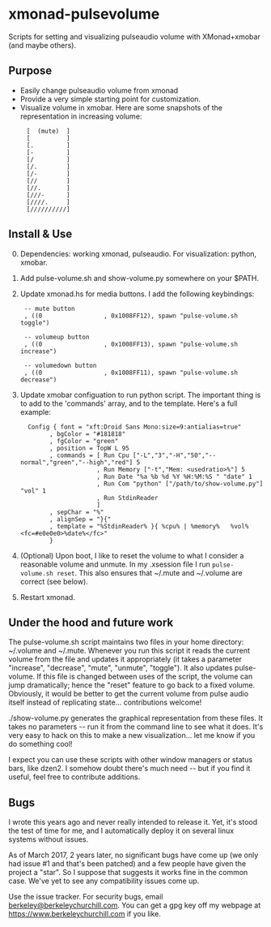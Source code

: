 # xmonad-pulsevolume
Scripts for setting and visualizing pulseaudio volume with XMonad+xmobar (and maybe others).

## Purpose

 * Easily change pulseaudio volume from xmonad
 * Provide a very simple starting point for customization.
 * Visualize volume in xmobar.  Here are some snapshots of the representation in increasing volume:

```
     [  (mute)  ]
     [          ]
     [.         ]
     [-         ]
     [/         ]
     [/.        ]
     [/-        ]
     [//        ]
     [//.       ]
     [///-      ]
     [////.     ]
     [//////////]
```

## Install & Use

0. Dependencies: working xmonad, pulseaudio.  For visualization: python, xmobar.
1. Add pulse-volume.sh and show-volume.py somewhere on your $PATH.
2. Update xmonad.hs for media buttons.  I add the following keybindings:
   ```
    -- mute button
    , ((0                 , 0x1008FF12), spawn "pulse-volume.sh toggle")

    -- volumeup button
    , ((0                 , 0x1008FF13), spawn "pulse-volume.sh increase")

    -- volumedown button
    , ((0                 , 0x1008FF11), spawn "pulse-volume.sh decrease")
   ```
3. Update xmobar configuation to run python script.  The important thing is to add to the 'commands' array, and to the template.  Here's a full example:
   ```
     Config { font = "xft:Droid Sans Mono:size=9:antialias=true"
           , bgColor = "#181818"
           , fgColor = "green"
           , position = TopW L 95
           , commands = [ Run Cpu ["-L","3","-H","50","--normal","green","--high","red"] 5
                        , Run Memory ["-t","Mem: <usedratio>%"] 5
                        , Run Date "%a %b %d %Y %H:%M:%S " "date" 1
                        , Run Com "python" ["/path/to/show-volume.py"] "vol" 1
                        , Run StdinReader
                        ]
           , sepChar = "%"
           , alignSep = "}{"
           , template = "%StdinReader% }{ %cpu% | %memory%   %vol%  <fc=#e0e0e0>%date%</fc>"
           }
   ```
   
4. (Optional) Upon boot, I like to reset the volume to what I consider a reasonable volume and unmute.  In my .xsession file I run `pulse-volume.sh reset`.  This also ensures that ~/.mute and ~/.volume are correct (see below).
5. Restart xmonad.

## Under the hood and future work

The pulse-volume.sh script maintains two files in your home directory: ~/.volume and ~/.mute.  Whenever you run this script it reads the current volume from the file and updates it appropriately (it takes a parameter "increase", "decrease", "mute", "unmute", "toggle").  It also updates pulse-volume.  If this file is changed between uses of the script, the volume can jump dramatically; hence the "reset" feature to go back to a fixed volume.  Obviously, it would be better to get the current volume from pulse audio itself instead of replicating state... contributions welcome!

./show-volume.py generates the graphical representation from these files.  It takes no parameters -- run it from the command line to see what it does.  It's very easy to hack on this to make a new visualization... let me know if you do something cool!

I expect you can use these scripts with other window managers or status bars, like dzen2.  I somehow doubt there's much need -- but if you find it useful, feel free to contribute additions.

## Bugs

I wrote this years ago and never really intended to release it.  Yet, it's stood the test of time for me, and I automatically deploy it on several linux systems without issues.  

As of March 2017, 2 years later, no significant bugs have come up (we only had issue #1 and that's been patched) and a few people have given the project a "star".  So I suppose that suggests it works fine in the common case.  We've yet to see any compatibility issues come up.

Use the issue tracker.  For security bugs, email berkeley@berkeleychurchill.com.  You can get a gpg key off my webpage at https://www.berkeleychurchill.com if you like.
